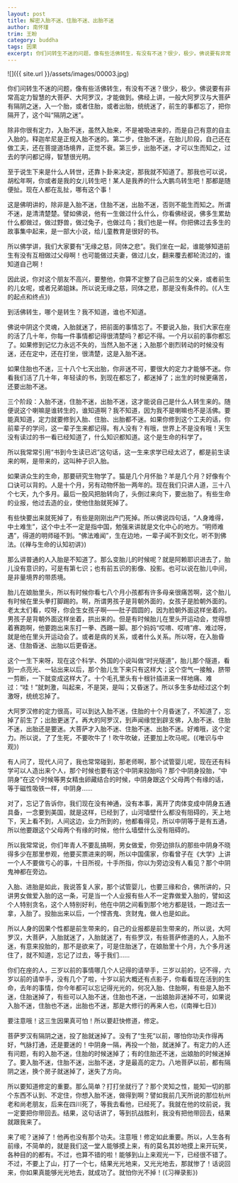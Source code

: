 ```yaml
---
layout: post
title: 解密入胎不迷、住胎不迷、出胎不迷
author: 南怀瑾
trim: 王盼
category: buddha
tags: 因果
excerpt: 你们问转生不迷的问题，像有些活佛转生，有没有不迷？很少，极少。佛说要有非常高定力智慧的大菩萨、大阿罗汉，才能做到。佛经上讲，一般大阿罗汉与大菩萨有隔阴之迷，入一个胎，或者住胎，或者出胎，统统迷了，前生的事都忘了，把你隔开了，这个叫“隔阴之迷”。
---
```


![]({{ site.url }}/assets/images/00003.jpg)

你们问转生不迷的问题，像有些活佛转生，有没有不迷？很少，极少。佛说要有非常高定力智慧的大菩萨、大阿罗汉，才能做到。佛经上讲，一般大阿罗汉与大菩萨有隔阴之迷，入一个胎，或者住胎，或者出胎，统统迷了，前生的事都忘了，把你隔开了，这个叫“隔阴之迷”。

除非你很有定力，入胎不迷，虽然入胎来，不是被吸进来的，而是自己有意的自主入胎的。释迦牟尼是正规入胎不迷的。第二步，住胎不迷，在胎儿阶段，自己还在做工夫，还在菩提道场境界，正觉不衰。第三步，出胎不迷，才可以生而知之，过去的学问都记得，智慧很光明。

至于说生下来是什么人转世，还靠卜卦来决定，那我就不知道了。那我也可以说，胡松年啊，你或者是我的女儿转生吧！某人是我养的什么大鹏鸟转生吧！那都是随便扯。现在人都在乱扯，哪有这个事！

这是佛明讲的，除非是入胎不迷，住胎不迷，出胎不迷，否则不能生而知之。所谓不迷，是清清楚楚。譬如佛说，他有一生做过什么什么，你看佛经说，佛多生累劫什么都做过，做过野兽，做过兔子，也做过鸟；我们也是一样。你把佛过去多生的故事集中起来，是一部大小说，给儿童教育是很好的书。

所以佛学讲，我们大家要有“无缘之慈，同体之悲”。我们坐在一起，谁能够知道前生有没有互相做过父母啊！也可能做过夫妻，做过儿女，翻来覆去都轮流过的，谁知道自己啊！

因此说，你对这个朋友不高兴，要整他，你算不定整了自己前生的父亲，或者前生的儿女呢，或者兄弟姐妹。所以说无缘之慈，同体之悲，那是没有条件的。(《人生的起点和终点》)

到活佛转生，哪个是转生？我不知道，谁也不知道。

佛说中阴这个灵魂，入胎就迷了，把前面的事情忘了。不要说入胎，我们大家在座的活了几十年，你每一件事情都记得很清楚吗？都记不得。一个月以前的事你都忘了。如果修到记忆力永远不失的，当然入胎不迷；入胎那个剧烈转动的时候没有迷，还在定中，还在打坐，很清楚，这是入胎不迷。

如果住胎也不迷，三十八个七天出胎，你非迷不可，要很大的定力才能够不迷。你看我们活了几十年，年轻读的书，到现在都忘了，都迷掉了；出生的时候更痛苦，还要出胎不迷。

三个阶段：入胎不迷，住胎不迷，出胎不迷，这才能说自己是什么人转生来的。随便说这个喇嘛是谁转生的，谁知道啊？我不知道，因为我不是喇嘛也不是活佛。要能真知道，定力就要修到入胎、住胎、出胎都不迷。如果你修到这个工夫的话，你前辈子的学问，这一辈子生来都记得。有人没有？有哦，世界上不是没有哦！天生没有读过的书一看已经知道了，什么知识都知道。这个是生命的科学了。

所以我常常引用“书到今生读已迟”这句话，这一生来求学已经太迟了，都是前生读来的啊，是带来的，这叫种子识入胎。

如果讲众生的生命，那要研究生物学了。猫是几个月怀胎？羊是几个月？好像有个口诀可以背的。人是十个月，另有动物怀胎一两年的。现在我们只讲人道，三十八个七天，九个多月。最后一股风把胎转向了，头倒过来向下，要出胎了。有些生命的业报，他过去造的业，使他住胎就死掉了。

有些快要出来就死掉了，有些是刚刚出产门死掉。所以佛说四句话，“人身难得，中土难生”，这个中土不一定是指中国，勉强来讲就是文化中心的地方。“明师难遇”，得道的明师碰不到。“佛法难闻”，生在边地，一辈子闻不到文化，听不到佛法。(《禅与生命的认知初讲》)

那么讲普通的人入胎是不知道了。那么变胎儿的时候呢？就是阿赖耶识进去了，胎儿没有意识的，可是有第七识；也有前五识的影像、投影。也可以说在胎儿中间，是非量境界的带质境。

胎儿在娘胎里头，所以有时候你看七八个月小孩都有许多母亲很痛苦啊，这个胎儿有时候在里头拳打脚踢的。啊，所谓男孩子是背朝外面的，女孩子是脸朝外面的。老太太们看，哎呀，你会生女孩子啊——肚子圆圆的，因为脸朝外面这样坐着的。男孩子是背朝外面这样坐着，拱出来的。但是有时候胎儿在里头开运动会，觉得想着赛跑啊，他要跑出来东打一拳、西踢一脚。那个妈妈“哎唷、哎唷”疼、难过呀，就是他在里头开运动会了。或者是病的关系，或者什么关系。所以呀，在入胎昏迷、住胎昏迷、出胎以后更昏迷。

这个一生下来呀，现在这个科学、外国的小说叫做“时光隧道”，胎儿那个隧道，看到一点亮光、一钻出来以后，那个胎儿生下来只有这样大；这个空气一接触，脐带一剪断，一下就变成这样大了。十个毛孔里头有十根针插进来一样地痛、难过：“哇！”就刺激，叫起来，不是哭，是叫；又昏迷了。所以多生多劫经过这个刺激呀，统统忘掉了。

大阿罗汉修的定力很高，可以到达入胎不迷，住胎的十个月昏迷了，不知道了，忘掉了前生了；出胎更迷了。再大的阿罗汉，到声闻缘觉到辟支佛，入胎不迷、住胎不迷，出胎还是要迷。大菩萨才入胎不迷、住胎不迷、出胎不迷。好难哦，这个定力。所以说，了了生死，不要吹牛了！吹牛吹破，还要加上吹马呢。(《唯识与中观》)

有人问了，现代人问了，我也常常碰到，那老师啊，那个试管婴儿呢，现在还有科学可以人造出来个人，那个时候也要有这个中阴来投胎吗？那个中阴身投胎，“中阴身”在这个时候等男女精虫卵藏结合的时候，中阴身跟这个父母两个有缘的话，等于磁性吸铁一样，中阴身……

对了，忘记了告诉你，我们现在没有神通，没有本事，离开了肉体变成中阴身五通具备，一念要到美国，就是这样，已经到了，山河墙壁什么都没有阻碍的，天上地下，天上看不到，人间这边，业力所到的，他都看得见，所以中阴等于是有五通，所以他要跟这个父母两个有缘的时候，他什么墙壁什么没有阻碍的。

所以我常常说，你们年青人不要乱搞啊，男女做爱，你旁边排队的那些中阴身不晓得多少在那里参观，他要买票进来的啊，所以中国儒家，你看曾子在《大学》上讲一个人不要做亏心的事，十目所视，十手所指，你以为旁边没有人看见？那个中阴鬼神都在旁边。

入胎、进胎是如此，我说答复人家，那个试管婴儿，也要三缘和合，佛所讲的，只讲男女做爱入胎的这一条，可是当一个人业报有些人不一定靠做爱入胎的，譬如这个人特别贪名，这个人特别好利，他在中阴之间看到那个地方都是钱，一跑过去一拿，入胎了。投胎出来以后，一个悭吝鬼、贪财鬼，做人也是如此。

所以人身的因果个性都是前生带来的，自己的业报都是前生带来的，所以说，大阿罗汉，大菩萨，入胎就迷了，入胎就迷了，有些罗汉，有些菩萨修道的人，入胎不迷，有意来投胎的，那不是欲来了，可是住胎迷了，在娘胎里十个月，九个多月迷住了，就不知道，忘记了过去，等于我们……

你们在座的人，三岁以前的事情哪几个人记得的请举手，三岁以前的，记不得，六岁以前的请举手，没有几个了啦，十岁以前大概还有点影子，你看看现在活到的生命，去年的事情，你今年都可以忘记得光光的，何况入胎、住胎啊，有些是入胎不迷，住胎迷掉了，有些可以入胎不迷，住胎也不迷，一出娘胎非迷掉不可，如果说入胎不迷，住胎也不迷，出胎也不迷，那是大修行的再来人也，(《南禅七日》)

要注意哦！这三生因果真可怕！所以要赶快修道，修定。

菩萨罗汉有隔阴之迷，投了胎就迷掉了。没有了“生死”以前，哪怕你功夫作得再好，气脉打通，还是要迷的！中阴身一隔，再投一个胎，就迷掉了。有定力的人还有问题，有的入胎不迷，住胎的时候迷掉了；有的住胎还不迷，出娘胎的时候迷掉了。要入胎不迷，住胎不迷，出胎不迷，才是最高的定力。八地菩萨以前，都有隔阴之迷，换个房子就迷掉了，迷失了方向。

所以要知道修定的重要。那么简单？打打坐就行了？那个灵知之性，能知一切的那个东西不认到、不定住，你想入胎不迷，做得到啊？譬如我前几天所说的那位杭州老和尚老朋友，后来在四川死了，等我去看他，已经死了。我就在他的坟前说，我一定要把你带回去。结果，这句话讲了，等到抗战胜利，我没有把他带回去，结果就跟我来了。

来了呢？迷掉了！他再也没有那个功夫。注意哦！修定如此重要。所以，人生各有前缘，不简单的，就是我们这一堂人能够摸上来，有的莫名其妙地摸上来开玩笑，各种目的的都有。不过，也算不错的啦！能够到山上来观光一下，已经很不错了。不过，不要上了山，打了一个七，结果光光地来，又光光地去，那就惨了！话说回来，你如果真能够光光地去，就成功了。就怕你光不掉！(《习禅录影》)
